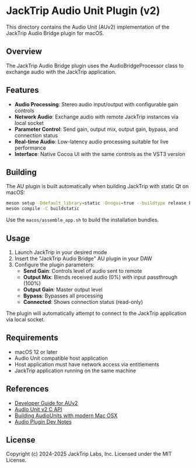 # JackTrip Audio Unit Plugin (v2)

This directory contains the Audio Unit (AUv2) implementation of the JackTrip Audio Bridge plugin for macOS.

## Overview

The JackTrip Audio Bridge plugin uses the AudioBridgeProcessor class to exchange audio with the JackTrip application.

## Features

- **Audio Processing**: Stereo audio input/output with configurable gain controls
- **Network Audio**: Exchange audio with remote JackTrip instances via local socket
- **Parameter Control**: Send gain, output mix, output gain, bypass, and connection status
- **Real-time Audio**: Low-latency audio processing suitable for live performance
- **Interface**: Native Cocoa UI with the same controls as the VST3 version

## Building

The AU plugin is built automatically when building JackTrip with static Qt on macOS:

```bash
meson setup -Ddefault_library=static -Dnogui=true --buildtype release buildstatic
meson compile -C buildstatic
```

Use the `macos/assemble_app.sh` to build the installation bundles.

## Usage

1. Launch JackTrip in your desired mode
2. Insert the "JackTrip Audio Bridge" AU plugin in your DAW
3. Configure the plugin parameters:
   - **Send Gain**: Controls level of audio sent to remote
   - **Output Mix**: Blends received audio (0%) with input passthrough (100%)
   - **Output Gain**: Master output level
   - **Bypass**: Bypasses all processing
   - **Connected**: Shows connection status (read-only)

The plugin will automatically attempt to connect to the JackTrip application via local socket.

## Requirements

- macOS 12 or later
- Audio Unit compatible host application
- Host application must have network access via entitlements
- JackTrip application running on the same machine

## References

* [Developer Guide for AUv2](https://developer.apple.com/library/archive/documentation/MusicAudio/Conceptual/AudioUnitProgrammingGuide/AudioUnitDevelopmentFundamentals/AudioUnitDevelopmentFundamentals.html)
* [Audio Unit v2 C API](https://developer.apple.com/documentation/audiotoolbox/audio-unit-v2-c-api)
* [Building AudioUnits with modern Mac OSX](https://teragonaudio.com/article/Building-AudioUnits-with-modern-Mac-OSX.html)
* [Audio Plugin Dev Notes](https://gist.github.com/olilarkin/8f378d212b0a59944d84f9f47061d70f?utm_source=chatgpt.com)

## License

Copyright (c) 2024-2025 JackTrip Labs, Inc.
Licensed under the MIT License. 